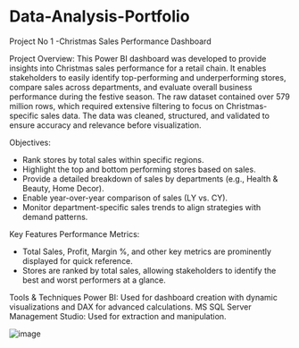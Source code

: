 # Data-Analysis-Portfolio

Project No 1 -Christmas Sales Performance Dashboard 

Project Overview:
This Power BI dashboard was developed to provide insights into Christmas sales performance for a retail chain. It enables stakeholders to easily identify top-performing and underperforming stores, compare sales across departments, and evaluate overall business performance during the festive season. The raw dataset contained over 579 million rows, which required extensive filtering to focus on Christmas-specific sales data. The data was cleaned, structured, and validated to ensure accuracy and relevance before visualization.

Objectives:
- Rank stores by total sales within specific regions.
- Highlight the top and bottom performing stores based on sales.
- Provide a detailed breakdown of sales by departments (e.g., Health & Beauty, Home Decor).
- Enable year-over-year comparison of sales (LY vs. CY).
- Monitor department-specific sales trends to align strategies with demand patterns.

Key Features
Performance Metrics:
- Total Sales, Profit, Margin %, and other key metrics are prominently displayed for quick reference.
- Stores are ranked by total sales, allowing stakeholders to identify the best and worst performers at a glance.

Tools & Techniques
Power BI: Used for dashboard creation with dynamic visualizations and DAX for advanced calculations.
MS SQL Server Management Studio: Used for extraction and manipulation.

![image](https://github.com/user-attachments/assets/46ae6072-bb46-4a4d-af24-73afea6869da)
